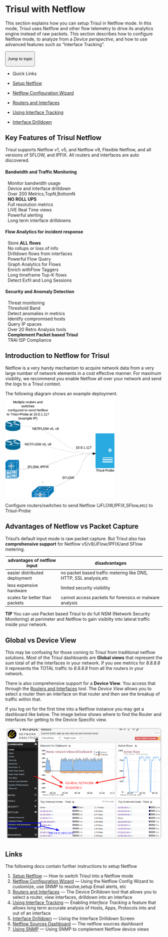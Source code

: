 # Trisul with Netflow

This section explains how you can setup Trisul in Netflow mode. In this
mode, Trisul uses Netflow and other flow telemetry to drive its
analytics engine instead of raw packets. This section describes how to
configure Netflow mode, to analyze from a *Device perspective*, and how
to use advanced features such as “Interface Tracking”.

<div class="dropdown pull-right">
<button class="btn dropdown-toggle" type="button" data-toggle="dropdown">

Jump to topic <span class="caret"></span>
</button>

<ul class='dropdown-menu' id='dropdown'>
<li>

Quick Links

</li>
<li>

[Setup Netflow](netflow_setup.html)

</li>
<li>

[Netflow Configuration Wizard](netflow_wizard.html)

</li>
<li>

[Routers and Interfaces](routers_and_interfaces.html)

</li>
<li>

[Using Interface Tracking](interface_tracker.html)

</li>
<li>

[Interface
Drilldown](/docs/ug/netflow/routers_and_interfaces.html#drilldown_from_the_interfaces_table)

</li>
</ul>
</div>
<div class='row'>
<div class='panel panel-info'>
<div class='panel-body'>

## Key Features of Trisul Netflow

Trisul supports Netflow v1, v5, and Netflow v9, Flexible Netflow, and
all versions of SFLOW, and IPFIX. All routers and interfaces are auto
discovered.

<div class="col-md-4">

#### Bandwidth and Traffic Monitoring

<i class='fa fa-check'></i>  Monitor bandwidth usage  
<i class='fa fa-check'></i>  Device and interface drilldown  
<i class='fa fa-check'></i>  Over 200 Metrics,TopN,BottomN  
<i class='fa fa-check'></i>  **NO ROLL UPS**  
<i class='fa fa-check'></i>  Full resolution metrics  
<i class='fa fa-check'></i>  LIVE Real Time views  
<i class='fa fa-check'></i>  Powerful alerting  
<i class='fa fa-check'></i>  Long term interface drilldowns

</div>
<div class="col-md-4">

#### Flow Analytics for incident response

<i class='fa fa-code-fork'></i>  Store **ALL flows**  
<i class='fa fa-code-fork'></i>  No rollups or loss of info  
<i class='fa fa-code-fork'></i>  Drilldown flows from interfaces  
<i class='fa fa-code-fork'></i>  Powerful Flow Query  
<i class='fa fa-code-fork'></i>  Graph Analytics for Flows  
<i class='fa fa-code-fork'></i>  Enrich withFlow Taggers  
<i class='fa fa-code-fork'></i>  Long timeframe Top-K flows  
<i class='fa fa-code-fork'></i>  Detect Exfil and Long Sessions

</div>
<div class="col-md-4">

#### Security and Anomaly Detection

<i class='fa fa-bell'></i>  Threat monitoring  
<i class='fa fa-bell'></i>  Threshold Band  
<i class='fa fa-bell'></i>  Detect anomalies in metrics  
<i class='fa fa-bell'></i>  Identify compromised hosts  
<i class='fa fa-bell'></i>  Query IP spaces  
<i class='fa fa-bell'></i>  Over 20 Retro Analysis tools  
<i class='fa fa-bell'></i>  **Complement Packet based Trisul**  
<i class='fa fa-bell'></i>  TRAI ISP Compliance

</div>
</div>
</div>
</div>

## Introduction to Netflow for Trisul

Netflow is a very handy mechanism to acquire network data from a very
large number of network elements in a cost effective manner. For maximum
visiblity, we recommend you enable Netflow all over your network and
send the logs to a Trisul context.

The following diagram shows an example deployment.

<div class='panel panel-primary text-center'>
<div class='panel-body '>

![](images/netflow.png)

</div>
<div class='panel-footer'>

Configure routers/switches to send Netflow (JFLOW,IPFIX,SFlow,etc) to
Trisul-Probe

</div>
</div>

## Advantages of Netflow vs Packet Capture

Trisul’s default input mode is raw packet capture. But Trisul also has
**comprehensive support** for Netflow v5/v9/JFlow/IPFIX/and SFlow
metering.

| advantages of netflow input | disadvantages |
|----|----|
| easier distributed deployment | no packet based traffic metering like DNS, HTTP, SSL analysis,etc |
| less expensive hardware | limited security visibility |
| scales far better than packets | cannot access packets for forensics or malware analysis |

<div class="info hand-o-right autohint">

**TIP** You can use Packet based Trisul to do full NSM (Network Security
Monitoring) at perimeter and Netflow to gain visibilty into lateral
traffic inside your network.

</div>

## Global vs Device View

This may be confusing for those coming to Trisul from traditional
netflow solutions. Most of the Trisul dashboards are **Global views**
that represent the sum total of all the interfaces in your network. If
you see metrics for *8.8.8.8* it represents the TOTAL traffic to
*8.8.8.8* from all the routers in your network.

There is also comprehensive support for a **Device View**. You access
that through the [Routers and Interfaces](routers_and_interfaces.html)
tool. The *Device View* allows you to select a router then an interface
on that router and then see the breakup of traffic within that.

If you log on for the first time into a Netflow instance you may get a
dashboard like below. The image below shows where to find the Router and
Interfaces for getting to the Device Specific view.

<div class='panel panel-info panel-body text-center'>

![](images/global_vs_device.png)

</div>

## Links

The following docs contain further instructions to setup Netflow

1.  [Setup Netflow](netflow_setup.html) — How to switch Trisul into a
    Netflow mode
2.  [Netflow Configuration Wizard](netflow_wizard.html) — Using the
    Netflow Config Wizard to customize, use SNMP to resolve,setup Email
    alerts, etc
3.  [Routers and Interfaces](routers_and_interfaces.html) — The Device
    Drilldown tool that allows you to select a router, view interfaces,
    drilldown into an interface
4.  [Using Interface Tracking](interface_tracker.html) — Enabling
    *Interface Tracking* a feature that allows long term accurate
    analysis of Hosts, Apps, Protocols into and out of an interface
5.  [Interface Drilldown](drilldown.html) — Using the Interface
    Drilldown Screen
6.  [Netflow Sources Dashboard](sources.html) — The netflow sources
    dashboard
7.  [Using SNMP](snmp.html) — Using SNMP to complement Netflow device
    views
